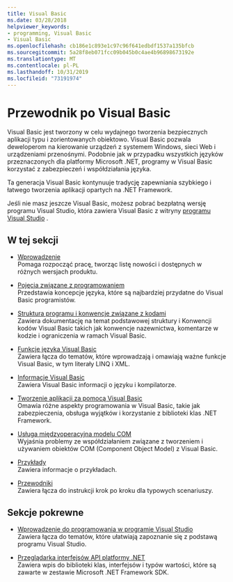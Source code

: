 ```yaml
---
title: Visual Basic
ms.date: 03/28/2018
helpviewer_keywords:
- programming, Visual Basic
- Visual Basic
ms.openlocfilehash: cb186e1c893e1c97c96f641edbdf1537a135bfcb
ms.sourcegitcommit: 5a28f8eb071fcc09b045b0c4ae4b96898673192e
ms.translationtype: MT
ms.contentlocale: pl-PL
ms.lasthandoff: 10/31/2019
ms.locfileid: "73191974"
---
```

# <a name="visual-basic-guide"></a>Przewodnik po Visual Basic

Visual Basic jest tworzony w celu wydajnego tworzenia bezpiecznych aplikacji typu i zorientowanych obiektowo. Visual Basic pozwala deweloperom na kierowanie urządzeń z systemem Windows, sieci Web i urządzeniami przenośnymi. Podobnie jak w przypadku wszystkich języków przeznaczonych dla platformy Microsoft .NET, programy w Visual Basic korzystać z zabezpieczeń i współdziałania języka.

Ta generacja Visual Basic kontynuuje tradycję zapewniania szybkiego i łatwego tworzenia aplikacji opartych na .NET Framework.

Jeśli nie masz jeszcze Visual Basic, możesz pobrać bezpłatną wersję programu Visual Studio, która zawiera Visual Basic z witryny [programu Visual Studio](https://aka.ms/vsdownload?utm_source=mscom&utm_campaign=msdocs) .

## <a name="in-this-section"></a>W tej sekcji

- [Wprowadzenie](../visual-basic/getting-started/index.md)  
  Pomaga rozpocząć pracę, tworząc listę nowości i dostępnych w różnych wersjach produktu.

- [Pojęcia związane z programowaniem](../visual-basic/programming-guide/concepts/index.md)  
  Przedstawia koncepcje języka, które są najbardziej przydatne do Visual Basic programistów.

- [Struktura programu i konwencje związane z kodami](../visual-basic/programming-guide/program-structure/program-structure-and-code-conventions.md)  
  Zawiera dokumentację na temat podstawowej struktury i Konwencji kodów Visual Basic takich jak konwencje nazewnictwa, komentarze w kodzie i ograniczenia w ramach Visual Basic.

- [Funkcje języka Visual Basic](../visual-basic/programming-guide/language-features/index.md)  
  Zawiera łącza do tematów, które wprowadzają i omawiają ważne funkcje Visual Basic, w tym literały LINQ i XML.

- [Informacje Visual Basic](../visual-basic/reference/index.md)  
  Zawiera Visual Basic informacji o języku i kompilatorze.

- [Tworzenie aplikacji za pomocą Visual Basic](../visual-basic/developing-apps/index.md)  
  Omawia różne aspekty programowania w Visual Basic, takie jak zabezpieczenia, obsługa wyjątków i korzystanie z biblioteki klas .NET Framework.

- [Usługa międzyoperacyjna modelu COM](../visual-basic/programming-guide/com-interop/index.md)  
  Wyjaśnia problemy ze współdziałaniem związane z tworzeniem i używaniem obiektów COM (Component Object Model) z Visual Basic.

- [Przykłady](../visual-basic/sample-applications.md)  
  Zawiera informacje o przykładach.

- [Przewodniki](../visual-basic/walkthroughs.md)  
  Zawiera łącza do instrukcji krok po kroku dla typowych scenariuszy.

## <a name="related-sections"></a>Sekcje pokrewne

- [Wprowadzenie do programowania w programie Visual Studio](/visualstudio/ide/visual-studio-ide)  
  Zawiera łącza do tematów, które ułatwiają zapoznanie się z podstawą programu Visual Studio.

- [Przeglądarka interfejsów API platformy .NET](../../api/index.md)  
  Zawiera wpis do biblioteki klas, interfejsów i typów wartości, które są zawarte w zestawie Microsoft .NET Framework SDK.
